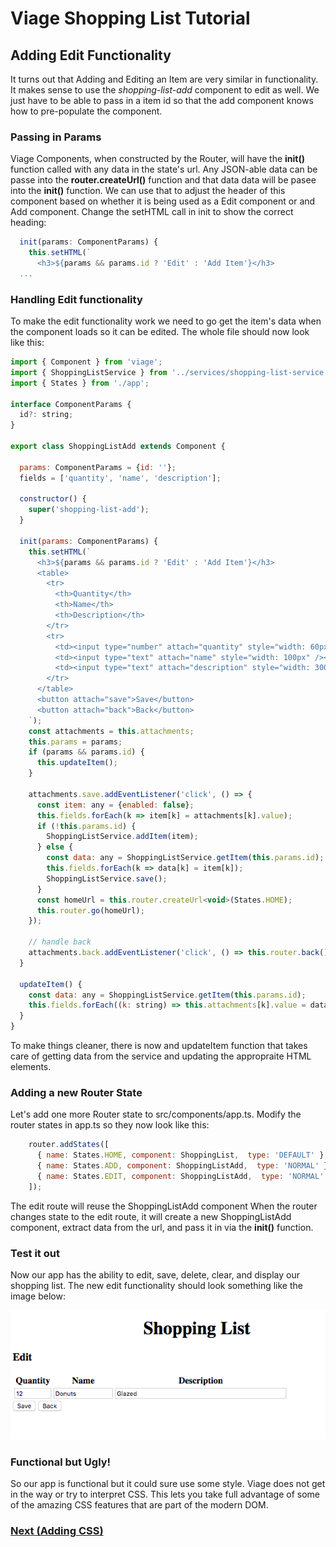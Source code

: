 # Viage Shopping List Tutorial

## Adding Edit Functionality
It turns out that Adding and Editing an Item are very similar in functionality. It makes sense to use the *shopping-list-add* component to edit as well. We just have to be able to pass in a item id so that the add component knows how to pre-populate the component.

### Passing in Params
Viage Components, when constructed by the Router, will have the **init()** function called with any data in the state's url. Any JSON-able data can be passe into the **router.createUrl()** function and that data data will be pasee into the **init()** function. We can use that to adjust the header of this component based on whether it is being used as a Edit component or and Add component. Change the setHTML call in init to show the correct heading:

```Javascript
  init(params: ComponentParams) {
    this.setHTML(`
      <h3>${params && params.id ? 'Edit' : 'Add Item'}</h3>
  ...
```

### Handling Edit functionality
To make the edit functionality work we need to go get the item's data when the component loads so it can be edited. The whole file should now look like this:

```Javascript
import { Component } from 'viage';
import { ShoppingListService } from '../services/shopping-list-service';
import { States } from './app';

interface ComponentParams {
  id?: string;
}

export class ShoppingListAdd extends Component {

  params: ComponentParams = {id: ''};
  fields = ['quantity', 'name', 'description'];

  constructor() {
    super('shopping-list-add');
  }

  init(params: ComponentParams) {
    this.setHTML(`
      <h3>${params && params.id ? 'Edit' : 'Add Item'}</h3>
      <table>
        <tr>
          <th>Quantity</th>
          <th>Name</th>
          <th>Description</th>
        </tr>
        <tr>
          <td><input type="number" attach="quantity" style="width: 60px" /></td>
          <td><input type="text" attach="name" style="width: 100px" /></td>
          <td><input type="text" attach="description" style="width: 300px" /></td>
        </tr>
      </table>
      <button attach="save">Save</button>
      <button attach="back">Back</button>
    `);
    const attachments = this.attachments;
    this.params = params;
    if (params && params.id) {
      this.updateItem();
    }

    attachments.save.addEventListener('click', () => {
      const item: any = {enabled: false};
      this.fields.forEach(k => item[k] = attachments[k].value);
      if (!this.params.id) {
        ShoppingListService.addItem(item);
      } else {
        const data: any = ShoppingListService.getItem(this.params.id);
        this.fields.forEach(k => data[k] = item[k]);
        ShoppingListService.save();
      }
      const homeUrl = this.router.createUrl<void>(States.HOME);
      this.router.go(homeUrl);
    });

    // handle back
    attachments.back.addEventListener('click', () => this.router.back());
  }

  updateItem() {
    const data: any = ShoppingListService.getItem(this.params.id);
    this.fields.forEach((k: string) => this.attachments[k].value = data && data[k]);
  }
}
```

To make things cleaner, there is now and updateItem function that takes care of getting data from the service and updating the appropraite HTML elements.


### Adding a new Router State
Let's add one more Router state to src/components/app.ts. Modify the router states in app.ts so they now look like this:

```Javascript
    router.addStates([
      { name: States.HOME, component: ShoppingList,  type: 'DEFAULT' },
      { name: States.ADD, component: ShoppingListAdd,  type: 'NORMAL' },
      { name: States.EDIT, component: ShoppingListAdd,  type: 'NORMAL' },
    ]);
```

The edit route will reuse the ShoppingListAdd component When the router changes state to the edit route, it will create a new ShoppingListAdd component, extract data from the url, and pass it in via the **init()** function.

### Test it out
Now our app has the ability to edit, save, delete, clear, and display our shopping list. The new edit functionality should look something like the image below:

![img4](img4.png)

### Functional but Ugly!
So our app is functional but it could sure use some style. Viage does not get in the way or try to interpret CSS. This lets you take full advantage of some of the amazing CSS features that are part of the modern DOM.

### [Next (Adding CSS)](css.md)
